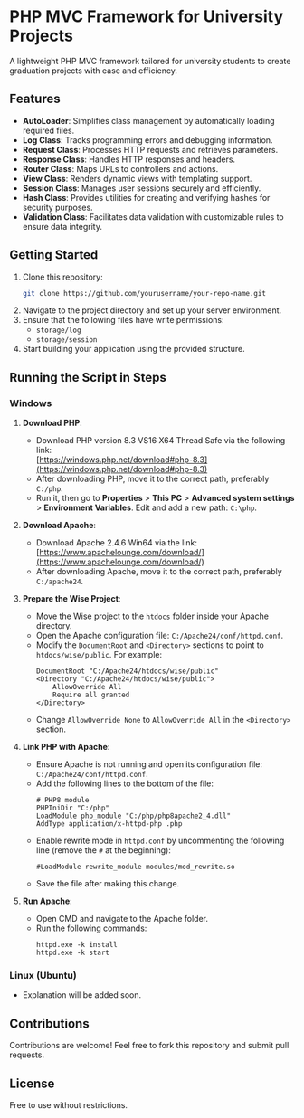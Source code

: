 # PHP MVC Framework for University Projects

A lightweight PHP MVC framework tailored for university students to create graduation projects with ease and efficiency.

## Features
- **AutoLoader**: Simplifies class management by automatically loading required files.
- **Log Class**: Tracks programming errors and debugging information.
- **Request Class**: Processes HTTP requests and retrieves parameters.
- **Response Class**: Handles HTTP responses and headers.
- **Router Class**: Maps URLs to controllers and actions.
- **View Class**: Renders dynamic views with templating support.
- **Session Class**: Manages user sessions securely and efficiently.
- **Hash Class**: Provides utilities for creating and verifying hashes for security purposes.
- **Validation Class**: Facilitates data validation with customizable rules to ensure data integrity.

## Getting Started
1. Clone this repository:
   ```bash
   git clone https://github.com/yourusername/your-repo-name.git
   ```
2. Navigate to the project directory and set up your server environment.
3. Ensure that the following files have write permissions:
   - `storage/log`
   - `storage/session`
4. Start building your application using the provided structure.

## Running the Script in Steps

### Windows
1. **Download PHP**:
   - Download PHP version 8.3 VS16 X64 Thread Safe via the following link:  
     [https://windows.php.net/download#php-8.3](https://windows.php.net/download#php-8.3)
   - After downloading PHP, move it to the correct path, preferably `C:/php`.
   - Run it, then go to **Properties** > **This PC** > **Advanced system settings** > **Environment Variables**. Edit and add a new path: `C:\php`.

2. **Download Apache**:
   - Download Apache 2.4.6 Win64 via the link:  
     [https://www.apachelounge.com/download/](https://www.apachelounge.com/download/)
   - After downloading Apache, move it to the correct path, preferably `C:/apache24`.

3. **Prepare the Wise Project**:
   - Move the Wise project to the `htdocs` folder inside your Apache directory.
   - Open the Apache configuration file: `C:/Apache24/conf/httpd.conf`.
   - Modify the `DocumentRoot` and `<Directory>` sections to point to `htdocs/wise/public`. For example:
     ```
     DocumentRoot "C:/Apache24/htdocs/wise/public"
     <Directory "C:/Apache24/htdocs/wise/public">
         AllowOverride All
         Require all granted
     </Directory>
     ```
   - Change `AllowOverride None` to `AllowOverride All` in the `<Directory>` section.

4. **Link PHP with Apache**:
   - Ensure Apache is not running and open its configuration file: `C:/Apache24/conf/httpd.conf`.
   - Add the following lines to the bottom of the file:
     ```
     # PHP8 module
     PHPIniDir "C:/php"
     LoadModule php_module "C:/php/php8apache2_4.dll"
     AddType application/x-httpd-php .php
     ```
   - Enable rewrite mode in `httpd.conf` by uncommenting the following line (remove the `#` at the beginning):
     ```
     #LoadModule rewrite_module modules/mod_rewrite.so
     ```
   - Save the file after making this change.

5. **Run Apache**:
   - Open CMD and navigate to the Apache folder.
   - Run the following commands:
     ```
     httpd.exe -k install
     httpd.exe -k start
     ```

### Linux (Ubuntu)
- Explanation will be added soon.

## Contributions
Contributions are welcome! Feel free to fork this repository and submit pull requests.

## License
Free to use without restrictions.
